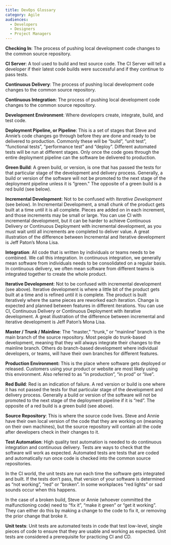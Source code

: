 ```yaml
---
title: DevOps Glossary
category: Agile
audiences:
  - Developers
  - Designers
  - Project Managers
---
```


**Checking In**: The process of pushing local development code changes to the common source repository.

**CI Server**: A tool used to build and test source code. The CI Server will tell a developer if their latest code builds were successful and if they continue to pass tests.

**Continuous Delivery**: The process of pushing local development code changes to the common source repository.

**Continuous Integration**: The process of pushing local development code changes to the common source repository.

**Development Environment**: Where developers create, integrate, build, and test code.

**Deployment Pipeline, or Pipeline**: This is a set of stages that Steve and Annie’s code changes go through before they are done and ready to be delivered to production. Commonly these will be “build”, “unit test”, “functional tests”, “performance test” and “deploy”. Different automated tests will be run at different stages. Only once the code goes through the entire deployment pipeline can the software be delivered to production.

**Green Build**: A green build, or version, is one that has passed the tests for that particular stage of the development and delivery process. Generally, a build or version of the software will not be promoted to the next stage of the deployment pipeline unless it is “green." The opposite of a green build is a red build (see below).

**Incremental Development**: Not to be confused with *Iterative Development* (see below). In Incremental Development, a small chunk of the product gets built at a time until it is all complete. Pieces are added on in each increment, and those increments may be small or large. You can use CI with incremental development, but it can be harder to achieve Continuous Delivery or Continuous Deployment with incremental development, as you must wait until all increments are completed to deliver value. A great illustration of the difference between Incremental and Iterative development is Jeff Paton’s Mona Lisa.

**Integration**: All code that is written by individuals or teams needs to be combined. We call this integration. In continuous integration, we generally mean software from individuals needs to be consolidated on a regular basis. In continuous delivery, we often mean software from different teams is integrated together to create the whole product.

**Iterative Development**: Not to be confused with incremental development (see above). Iterative development is where a little bit of the product gets built at a time and is refined until it is complete. The product is built iteratively where the same pieces are reworked each iteration. Change is expected and planned between features in different iterations. You can use CI, Continuous Delivery or Continuous Deployment with iterative development. A great illustration of the difference between incremental and iterative development is Jeff Paton’s Mona Lisa.

**Master / Trunk / Mainline**: The “master," “trunk,” or “mainline” branch is the main branch of the source repository. Most people do trunk-based development, meaning that they will always integrate their changes to the mainline branch. Others do branch-based development where individual developers, or teams, will have their own branches for different features.

**Production Environment:** This is the place where software gets deployed or released. Customers using your product or website are most likely using this environment. Also referred to as “in production”, “in prod” or “live”.

**Red Build**: Red is an indication of failure. A red version or build is one where it has not passed the tests for that particular stage of the development and delivery process. Generally a build or version of the software will not be promoted to the next stage of the deployment pipeline if it is “red”. The opposite of a red build is a green build (see above).

**Source Repository**: This is where the source code lives. Steve and Annie have their own local version of the code that they are working on (meaning on their own machines), but the source repository will contain all the code after developers check in their changes to it.

**Test Automation**: High quality test automation is needed to do continuous integration and continuous delivery. Tests are ways to check that the software will work as expected. Automated tests are tests that are coded and automatically run once code is checked into the common source repositories.

In the CI world, the unit tests are run each time the software gets integrated and built. If the tests don’t pass, that version of your software is determined as “not working”, “red” or “broken”. In some workplaces “red lights” or sad sounds occur when this happens.

In the case of a broken build, Steve or Annie (whoever committed the malfunctioning code) need to “fix it”, “make it green” or “get it working”. They can either do this by making a change to the code to fix it, or removing the prior change that broke it.

**Unit tests**: Unit tests are automated tests in code that test low-level, single pieces of code to ensure that they are usable and working as expected. Unit tests are considered a prerequisite for practicing CI and CD.

